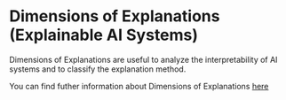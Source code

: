 # Dimensions of Explanations (Explainable AI Systems)

Dimensions of Explanations are useful to analyze the interpretability of AI systems and to classify the explanation method. 

You can find futher information about Dimensions of Explanations [here](../../T3.1/XAI_dimensions.md)
